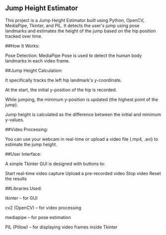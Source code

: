 ## Jump Height Estimator

This project is a Jump Height Estimator built using Python, OpenCV, MediaPipe, Tkinter, and PIL. It detects the user's jump using pose landmarks and estimates the height of the jump based on the hip position tracked over time.

##How It Works:

Pose Detection: MediaPipe Pose is used to detect the human body landmarks in each video frame.

##Jump Height Calculation: 

It specifically tracks the left hip landmark's y-coordinate.

At the start, the initial y-position of the hip is recorded.

While jumping, the minimum y-position is updated (the highest point of the jump).

Jump height is calculated as the difference between the initial and minimum y-values.

##Video Processing:

You can use your webcam in real-time or upload a video file (.mp4, .avi) to estimate the jump height.

##User Interface: 

A simple Tkinter GUI is designed with buttons to:

Start real-time video capture
Upload a pre-recorded video
Stop video
Reset the results

##Libraries Used:

tkinter – for GUI

cv2 (OpenCV) – for video processing

mediapipe – for pose estimation

PIL (Pillow) – for displaying video frames inside Tkinter

